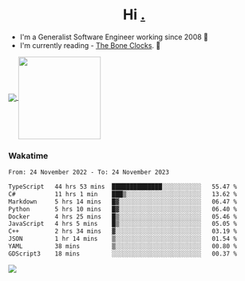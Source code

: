 <h1 align="center">Hi <a href="https://www.hackerrank.com/erasmosaraujo">.</a></h1>
 
- I'm a Generalist Software Engineer working  since 2008 🚀
- I'm currently reading - <a href="https://www.amazon.ca/Bone-Clocks-David-Mitchell/dp/0340921625">The Bone Clocks</a>. 📘
  
<p align="left">
  <a href="https://github.com/erasmosoares/github-readme-stats">
    <img
      align="center"
      src="https://github-readme-stats.vercel.app/api/top-langs/?username=erasmosoares&theme=radical&layout=compact"
    />
  </a>
  <a href="https://github.com/erasmosoares/github-readme-stats">
    <img
      align="center"
      height="165"
      src="https://github-readme-stats.vercel.app/api?username=erasmosoares&theme=radical&count_private=true&show_icons=true&custom_title=Github%20Status&hide=issues"
    />
  </a>
</p>

<!--
 ### Repo 
 
<p align="left">
 <a href="https://github.com/erasmosoares/github-readme-stats">
    <img
      align="center"
      height="165"
      src="https://github-readme-stats.vercel.app/api/pin?username=erasmosoares&repo=sample-node&title_color=fff&icon_color=f9f9f9&text_color=9f9f9f&bg_color=151515"
    />
  </a>
  <a href="https://github.com/erasmosoares/github-readme-stats">
    <img
      align="center"
      height="165"
      src="https://github-readme-stats.vercel.app/api/pin?username=erasmosoares&repo=sample-node&title_color=fff&icon_color=f9f9f9&text_color=9f9f9f&bg_color=151515"
    />
  </a>
</p>
-->

 ### Wakatime 

<!--START_SECTION:waka-->

```txt
From: 24 November 2022 - To: 24 November 2023

TypeScript   44 hrs 53 mins  ██████████████░░░░░░░░░░░   55.47 %
C#           11 hrs 1 min    ███▒░░░░░░░░░░░░░░░░░░░░░   13.62 %
Markdown     5 hrs 14 mins   █▓░░░░░░░░░░░░░░░░░░░░░░░   06.47 %
Python       5 hrs 10 mins   █▓░░░░░░░░░░░░░░░░░░░░░░░   06.40 %
Docker       4 hrs 25 mins   █▒░░░░░░░░░░░░░░░░░░░░░░░   05.46 %
JavaScript   4 hrs 5 mins    █▒░░░░░░░░░░░░░░░░░░░░░░░   05.05 %
C++          2 hrs 34 mins   ▓░░░░░░░░░░░░░░░░░░░░░░░░   03.19 %
JSON         1 hr 14 mins    ▒░░░░░░░░░░░░░░░░░░░░░░░░   01.54 %
YAML         38 mins         ▒░░░░░░░░░░░░░░░░░░░░░░░░   00.80 %
GDScript3    18 mins         ░░░░░░░░░░░░░░░░░░░░░░░░░   00.37 %
```

<!--END_SECTION:waka-->

![](https://komarev.com/ghpvc/?username=erasmosoares&color=brightgreen)
